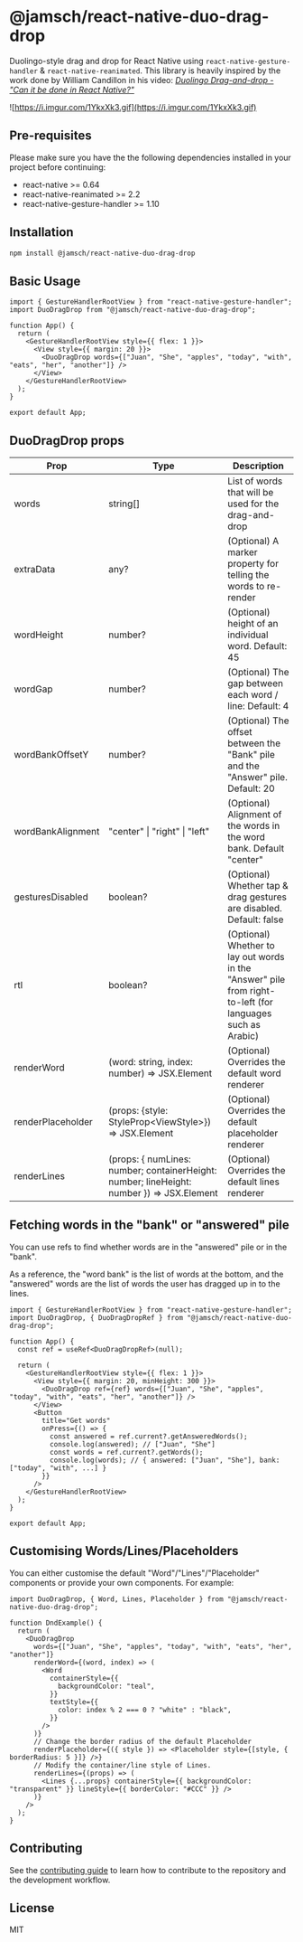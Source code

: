 # @jamsch/react-native-duo-drag-drop

Duolingo-style drag and drop for React Native using `react-native-gesture-handler` & `react-native-reanimated`. This library is heavily inspired by the work done by William Candillon in his video: [_Duolingo Drag-and-drop - "Can it be done in React Native?"_](https://www.youtube.com/watch?v=tHWGKdpj1rs)

![https://i.imgur.com/1YkxXk3.gif](https://i.imgur.com/1YkxXk3.gif)

## Pre-requisites

Please make sure you have the the following dependencies installed in your project before continuing:

- react-native >= 0.64
- react-native-reanimated >= 2.2
- react-native-gesture-handler >= 1.10

## Installation

```sh
npm install @jamsch/react-native-duo-drag-drop
```

## Basic Usage

```tsx
import { GestureHandlerRootView } from "react-native-gesture-handler";
import DuoDragDrop from "@jamsch/react-native-duo-drag-drop";

function App() {
  return (
    <GestureHandlerRootView style={{ flex: 1 }}>
      <View style={{ margin: 20 }}>
        <DuoDragDrop words={["Juan", "She", "apples", "today", "with", "eats", "her", "another"]} />
      </View>
    </GestureHandlerRootView>
  );
}

export default App;
```

## DuoDragDrop props

| Prop              | Type                                                                                      | Description                                                                                                |
| ----------------- | ----------------------------------------------------------------------------------------- | ---------------------------------------------------------------------------------------------------------- |
| words             | string[]                                                                                  | List of words that will be used for the drag-and-drop                                                      |
| extraData         | any?                                                                                      | (Optional) A marker property for telling the words to re-render                                            |
| wordHeight        | number?                                                                                   | (Optional) height of an individual word. Default: 45                                                       |
| wordGap           | number?                                                                                   | (Optional) The gap between each word / line: Default: 4                                                    |
| wordBankOffsetY   | number?                                                                                   | (Optional) The offset between the "Bank" pile and the "Answer" pile. Default: 20                           |
| wordBankAlignment | "center" \| "right" \| "left"                                                             | (Optional) Alignment of the words in the word bank. Default "center"                                       |
| gesturesDisabled  | boolean?                                                                                  | (Optional) Whether tap & drag gestures are disabled. Default: false                                        |
| rtl               | boolean?                                                                                  | (Optional) Whether to lay out words in the "Answer" pile from right-to-left (for languages such as Arabic) |
| renderWord        | (word: string, index: number) => JSX.Element                                              | (Optional) Overrides the default word renderer                                                             |
| renderPlaceholder | (props: {style: StyleProp\<ViewStyle\>}) => JSX.Element                                   | (Optional) Overrides the default placeholder renderer                                                      |
| renderLines       | (props: { numLines: number; containerHeight: number; lineHeight: number }) => JSX.Element | (Optional) Overrides the default lines renderer                                                            |

## Fetching words in the "bank" or "answered" pile

You can use refs to find whether words are in the "answered" pile or in the "bank".

As a reference, the "word bank" is the list of words at the bottom, and the "answered" words are the list of words the user has dragged up in to the lines.

```tsx
import { GestureHandlerRootView } from "react-native-gesture-handler";
import DuoDragDrop, { DuoDragDropRef } from "@jamsch/react-native-duo-drag-drop";

function App() {
  const ref = useRef<DuoDragDropRef>(null);

  return (
    <GestureHandlerRootView style={{ flex: 1 }}>
      <View style={{ margin: 20, minHeight: 300 }}>
        <DuoDragDrop ref={ref} words={["Juan", "She", "apples", "today", "with", "eats", "her", "another"]} />
      </View>
      <Button
        title="Get words"
        onPress={() => {
          const answered = ref.current?.getAnsweredWords();
          console.log(answered); // ["Juan", "She"]
          const words = ref.current?.getWords();
          console.log(words); // { answered: ["Juan", "She"], bank: ["today", "with", ...] }
        }}
      />
    </GestureHandlerRootView>
  );
}

export default App;
```

## Customising Words/Lines/Placeholders

You can either customise the default "Word"/"Lines"/"Placeholder" components or provide your own components. For example:

```tsx
import DuoDragDrop, { Word, Lines, Placeholder } from "@jamsch/react-native-duo-drag-drop";

function DndExample() {
  return (
    <DuoDragDrop
      words={["Juan", "She", "apples", "today", "with", "eats", "her", "another"]}
      renderWord={(word, index) => (
        <Word
          containerStyle={{
            backgroundColor: "teal",
          }}
          textStyle={{
            color: index % 2 === 0 ? "white" : "black",
          }}
        />
      )}
      // Change the border radius of the default Placeholder
      renderPlaceholder={({ style }) => <Placeholder style={[style, { borderRadius: 5 }]} />}
      // Modify the container/line style of Lines.
      renderLines={(props) => (
        <Lines {...props} containerStyle={{ backgroundColor: "transparent" }} lineStyle={{ borderColor: "#CCC" }} />
      )}
    />
  );
}
```

## Contributing

See the [contributing guide](CONTRIBUTING.md) to learn how to contribute to the repository and the development workflow.

## License

MIT
